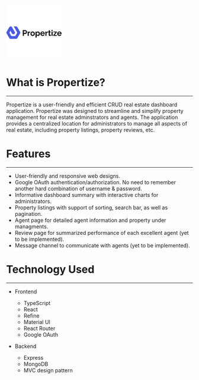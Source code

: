 <img src='./client/src/assets/propertize.svg' width='150px' height='150px' alt='Propertize logo'></img>


# What is Propertize?
---
Propertize is a user-friendly and efficient CRUD real estate dashboard application. Propertize was designed to streamline and simplify property management for real estate adminstrators and agents. The application provides a centralized location for administrators to manage all aspects of real estate, including property listings, property reviews, etc.


# Features
---
- User-friendly and responsive web designs.
- Google OAuth authentication/authorization. No need to remember another hard combination of username & password.
- Informative dashboard summary with interactive charts for administrators.
- Property listings with support of sorting, search bar, as well as pagination.
- Agent page for detailed agent information and property under managments.
- Review page for summarized performance of each excellent agent (yet to be implemented).
- Message channel to communicate with agents (yet to be implemented).



# Technology Used
---
- Frontend
    - TypeScript
    - React
    - Refine
    - Material UI
    - React Router
    - Google OAuth

- Backend
    - Express
    - MongoDB
    - MVC design pattern